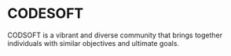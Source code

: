 # CODESOFT
CODSOFT is a vibrant and diverse community that brings together individuals with similar objectives and ultimate goals. 

